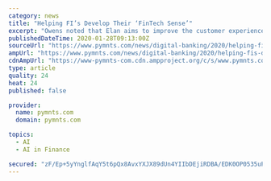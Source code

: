 ```yaml
---
category: news
title: "Helping FI’s Develop Their ‘FinTech Sense’"
excerpt: "Owens noted that Elan aims to improve the customer experience by providing mobile functionality, geolocation, AI-based fraud protection and all forms of digital payments. “These are expensive to deliver, which is why we help customers provide these services and capabilities as part of the package,” he said. Of course, those digital ..."
publishedDateTime: 2020-01-28T09:13:00Z
sourceUrl: "https://www.pymnts.com/news/digital-banking/2020/helping-fis-develop-their-fintech-sense/"
ampUrl: "https://www.pymnts.com/news/digital-banking/2020/helping-fis-develop-their-fintech-sense/amp/"
cdnAmpUrl: "https://www-pymnts-com.cdn.ampproject.org/c/s/www.pymnts.com/news/digital-banking/2020/helping-fis-develop-their-fintech-sense/amp/"
type: article
quality: 24
heat: 24
published: false

provider:
  name: pymnts.com
  domain: pymnts.com

topics:
  - AI
  - AI in Finance

secured: "zF/Ep+5yYnglfAqY5t6pQx8AvxYXJX89dUn4YIIbDEjiRDBA/EDK0OP0535uPqBb5Kx6a8q779Ika+qEE+w7D796x3MltYyM9MXvx0V2ND8L1TPxdCF9GTsBzharVah9Sqqn1ztNjxwGKlT9v/BKbuByLN8tXeD+3el/ZCkcq8omxwv3BnEOwtm6kVfPQoioQEoxAdwSGqmE+5n+gmqitsYl8zxqMSo+nifrtPzPSUu4GdytU6sZNYl3to0532j8mijZ8JdEcrtH0pqIHll9HIO0ooUXg4z5NspiTJQRw34fZnSueABl8iq7WwceK7Ck5p7/qXTT0zl9NaXhZKnJI9vLoUmIwL0Ci23ljYxBlax7PEgREETXtXoC1BG/NEiNDGKebg/aEKdJ4SoPqkpbVxVDBB1DqJmiZd4fLKMoSDWEEPR1Vafgq765/llfmfKseLTmz5w1q2vQNemrLAqTH2w3PQq9fqfwsgYZ9PMBdoo=;PzC/bssdsjG0JFJ0wt+t9g=="
---
```



